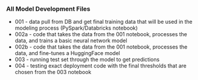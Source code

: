 ### All Model Development Files
* 001 - data pull from DB and get final training data that will be used in the modeling process (PySpark/Databricks notebook)
* 002a - code that takes the data from the 001 notebook, processes the data, and trains a basic neural network model
* 002b - code that takes the data from the 001 notebook, processes the data, and fine-tunes a HuggingFace model
* 003 - running test set through the model to get predictions
* 004 - testing exact deployment code with the final thresholds that are chosen from the 003 notebook
